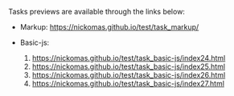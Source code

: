 Tasks previews are available through the links below:

 - Markup: https://nickomas.github.io/test/task_markup/

 - Basic-js:
	1. https://nickomas.github.io/test/task_basic-js/index24.html
	2. https://nickomas.github.io/test/task_basic-js/index25.html
	3. https://nickomas.github.io/test/task_basic-js/index26.html
	4. https://nickomas.github.io/test/task_basic-js/index27.html